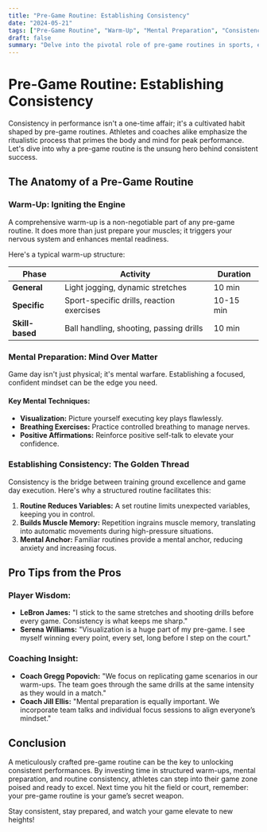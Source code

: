 ```yaml
---
title: "Pre-Game Routine: Establishing Consistency"
date: "2024-05-21"
tags: ["Pre-Game Routine", "Warm-Up", "Mental Preparation", "Consistency"]
draft: false
summary: "Delve into the pivotal role of pre-game routines in sports, encompassing essential warm-ups, mental fortitude, and consistency. Expert insights from players and coaches merge to highlight best practices."
---
```


# Pre-Game Routine: Establishing Consistency

Consistency in performance isn't a one-time affair; it's a cultivated habit shaped by pre-game routines. Athletes and coaches alike emphasize the ritualistic process that primes the body and mind for peak performance. Let's dive into why a pre-game routine is the unsung hero behind consistent success.

## The Anatomy of a Pre-Game Routine

### Warm-Up: Igniting the Engine
A comprehensive warm-up is a non-negotiable part of any pre-game routine. It does more than just prepare your muscles; it triggers your nervous system and enhances mental readiness.

Here's a typical warm-up structure:

| Phase          | Activity                     | Duration |
|----------------|------------------------------|----------|
| **General**    | Light jogging, dynamic stretches | 10 min   |
| **Specific**   | Sport-specific drills, reaction exercises | 10-15 min |
| **Skill-based**| Ball handling, shooting, passing drills | 10 min   |

### Mental Preparation: Mind Over Matter
Game day isn't just physical; it's mental warfare. Establishing a focused, confident mindset can be the edge you need.

#### Key Mental Techniques:
- **Visualization:** Picture yourself executing key plays flawlessly.
- **Breathing Exercises:** Practice controlled breathing to manage nerves.
- **Positive Affirmations:** Reinforce positive self-talk to elevate your confidence.

### Establishing Consistency: The Golden Thread
Consistency is the bridge between training ground excellence and game day execution. Here's why a structured routine facilitates this:

1. **Routine Reduces Variables:**
   A set routine limits unexpected variables, keeping you in control.
2. **Builds Muscle Memory:**
   Repetition ingrains muscle memory, translating into automatic movements during high-pressure situations.
3. **Mental Anchor:**
   Familiar routines provide a mental anchor, reducing anxiety and increasing focus.

## Pro Tips from the Pros

### Player Wisdom:
- **LeBron James:** "I stick to the same stretches and shooting drills before every game. Consistency is what keeps me sharp."
- **Serena Williams:** "Visualization is a huge part of my pre-game. I see myself winning every point, every set, long before I step on the court."

### Coaching Insight:
- **Coach Gregg Popovich:** "We focus on replicating game scenarios in our warm-ups. The team goes through the same drills at the same intensity as they would in a match."
- **Coach Jill Ellis:** "Mental preparation is equally important. We incorporate team talks and individual focus sessions to align everyone’s mindset."

## Conclusion
A meticulously crafted pre-game routine can be the key to unlocking consistent performances. By investing time in structured warm-ups, mental preparation, and routine consistency, athletes can step into their game zone poised and ready to excel. Next time you hit the field or court, remember: your pre-game routine is your game’s secret weapon.

Stay consistent, stay prepared, and watch your game elevate to new heights!

```
